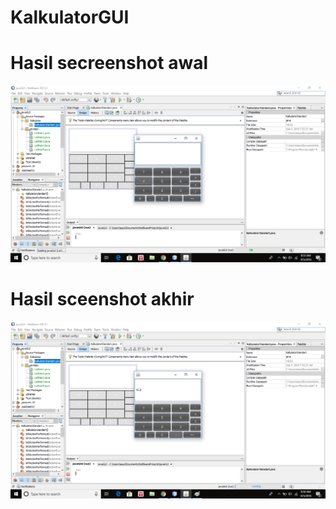 # KalkulatorGUI
# Hasil secreenshot awal
![alt text](https://github.com/anishatriea/KalkulatorGUI/blob/master/awal.png?raw=true)
# Hasil sceenshot akhir
![alt text](https://github.com/anishatriea/KalkulatorGUI/blob/master/akhir.png?raw=true)
